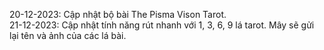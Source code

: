 <!-- updating -->

20-12-2023: Cập nhật bộ bài The Pisma Vison Tarot.  
21-12-2023: Cập nhật tính năng rút nhanh với 1, 3, 6, 9 lá tarot. Mây sẽ gửi lại tên và ảnh của các lá bài.  